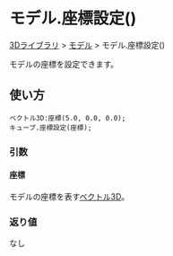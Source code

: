 # モデル.座標設定()

[3Dライブラリ](/lib/3d/3d) > [モデル](/lib/3d/model) > モデル.座標設定()

モデルの座標を設定できます。

## 使い方

```
ベクトル3D:座標(5.0, 0.0, 0.0);
キューブ.座標設定(座標);
```

### 引数

#### 座標

モデルの座標を表す[ベクトル3D](/lib/math/vec3)。

### 返り値

なし